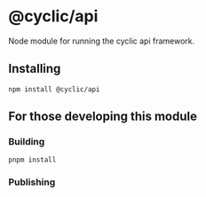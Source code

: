# @cyclic/api

Node module for running the cyclic api framework.

## Installing

`npm install @cyclic/api`

## For those developing this module

### Building

`pnpm install`

### Publishing
